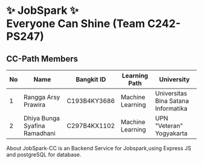 # ✨ JobSpark ✨ <br> Everyone Can Shine (Team C242-PS247)

## CC-Path Members

| No | Name                                   | Bangkit ID          | Learning Path       | University                              |
|----|----------------------------------------|---------------------|---------------------|------------------------------------------|
| 1  | Rangga Arsy Prawira                    | C193B4KY3686       | Machine Learning    | Universitas Bina Satana Informatika     |
| 2  | Dhiya Bunga Syafina Ramadhani          | C297B4KX1102	   | Machine Learning    | UPN "Veteran" Yogyakarta                |

About
JobSpark-CC is an Backend Service for Jobspark,using Express JS and postgreSQL for database.
